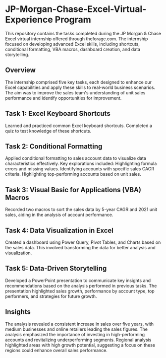 # JP-Morgan-Chase-Excel-Virtual-Experience Program
This repository contains the tasks completed during the JP Morgan & Chase Excel virtual internship offered through theforage.com. The internship focused on developing advanced Excel skills, including shortcuts, conditional formatting, VBA macros, dashboard creation, and data storytelling.

## Overview
The internship comprised five key tasks, each designed to enhance our Excel capabilities and apply these skills to real-world business scenarios. The aim was to improve the sales team's understanding of unit sales performance and identify opportunities for improvement.

## Task 1: Excel Keyboard Shortcuts
Learned and practiced common Excel keyboard shortcuts.
Completed a quiz to test knowledge of these shortcuts.
## Task 2: Conditional Formatting
Applied conditional formatting to sales account data to visualize data characteristics effectively. Key explorations included:
Highlighting formula errors and missing values.
Identifying accounts with specific sales CAGR criteria.
Highlighting top-performing accounts based on unit sales.
## Task 3: Visual Basic for Applications (VBA) Macros
Recorded two macros to sort the sales data by 5-year CAGR and 2021 unit sales, aiding in the analysis of account performance.
## Task 4: Data Visualization in Excel
Created a dashboard using Power Query, Pivot Tables, and Charts based on the sales data. This involved transforming the data for better analysis and visualization.
## Task 5: Data-Driven Storytelling
Developed a PowerPoint presentation to communicate key insights and recommendations based on the analysis performed in previous tasks. The presentation highlighted sales growth, performance by account type, top performers, and strategies for future growth.

## Insights
The analysis revealed a consistent increase in sales over five years, with medium businesses and online retailers leading the sales figures.
The analysis emphasized the importance of investing in high-performing accounts and revitalizing underperforming segments.
Regional analysis highlighted areas with high growth potential, suggesting a focus on these regions could enhance overall sales performance.
